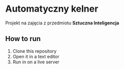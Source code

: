 # Automatyczny kelner

Projekt na zajęcia z przedmiotu **Sztuczna Inteligencja**

## How to run

1. Clone this repository
2. Open it in a text editor
3. Run in on a live server